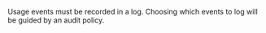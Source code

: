 Usage events must be recorded in a log. Choosing which events to log will be guided by an audit policy.
